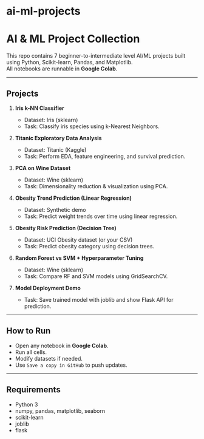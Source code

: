 # ai-ml-projects
# AI & ML Project Collection

This repo contains 7 beginner-to-intermediate level AI/ML projects built using Python, Scikit-learn, Pandas, and Matplotlib.  
All notebooks are runnable in **Google Colab**.

---

## Projects

1. **Iris k-NN Classifier**
   - Dataset: Iris (sklearn)
   - Task: Classify iris species using k-Nearest Neighbors.

2. **Titanic Exploratory Data Analysis**
   - Dataset: Titanic (Kaggle)
   - Task: Perform EDA, feature engineering, and survival prediction.

3. **PCA on Wine Dataset**
   - Dataset: Wine (sklearn)
   - Task: Dimensionality reduction & visualization using PCA.

4. **Obesity Trend Prediction (Linear Regression)**
   - Dataset: Synthetic demo
   - Task: Predict weight trends over time using linear regression.

5. **Obesity Risk Prediction (Decision Tree)**
   - Dataset: UCI Obesity dataset (or your CSV)
   - Task: Predict obesity category using decision trees.

6. **Random Forest vs SVM + Hyperparameter Tuning**
   - Dataset: Wine (sklearn)
   - Task: Compare RF and SVM models using GridSearchCV.

7. **Model Deployment Demo**
   - Task: Save trained model with joblib and show Flask API for prediction.

---

## How to Run
- Open any notebook in **Google Colab**.
- Run all cells.
- Modify datasets if needed.
- Use `Save a copy in GitHub` to push updates.

---

## Requirements
- Python 3
- numpy, pandas, matplotlib, seaborn
- scikit-learn
- joblib
- flask
